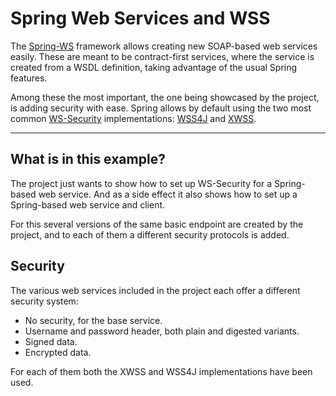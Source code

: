 # Spring Web Services and WSS

The [Spring-WS][spring-ws] framework allows creating new SOAP-based web services easily. These are meant to be contract-first services, where the service is created from a WSDL definition, taking advantage of the usual Spring features.

Among these the most important, the one being showcased by the project, is adding security with ease. Spring allows by default using the two most common [WS-Security][ws-security] implementations: [WSS4J][wss4j] and [XWSS][xwss].

---

## What is in this example?

The project just wants to show how to set up WS-Security for a Spring-based web service. And as a side effect it also shows how to set up a Spring-based web service and client.

For this several versions of the same basic endpoint are created by the project, and to each of them a different security protocols is added.

## Security

The various web services included in the project each offer a different security system:

- No security, for the base service.
- Username and password header, both plain and digested variants.
- Signed data.
- Encrypted data.

For each of them both the XWSS and WSS4J implementations have been used.

[spring-ws]: http://projects.spring.io/spring-ws/

[ws-security]: https://www.oasis-open.org/committees/wss/
[xwss]: https://docs.oracle.com/cd/E17802_01/webservices/webservices/docs/1.6/tutorial/doc/XWS-SecurityIntro4.html
[wss4j]: https://ws.apache.org/wss4j/
